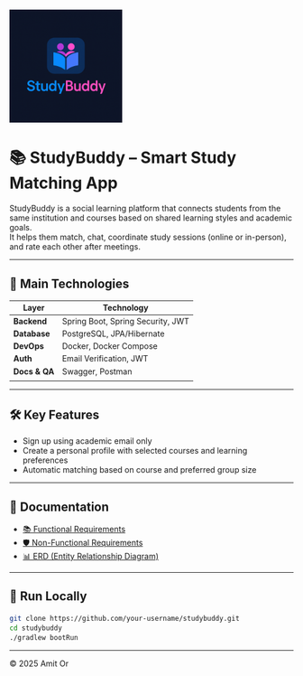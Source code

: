 # <p align="center">
  <img src="docs/Logo.png" alt="StudyBuddy Logo" width="200"/>
</p>

# 📚 StudyBuddy – Smart Study Matching App

StudyBuddy is a social learning platform that connects students from the same institution and courses based on shared learning styles and academic goals.  
It helps them match, chat, coordinate study sessions (online or in-person), and rate each other after meetings.

---


## 🚀 Main Technologies

| Layer         | Technology                        |
|---------------|-----------------------------------|
| **Backend**   | Spring Boot, Spring Security, JWT |
| **Database**  | PostgreSQL, JPA/Hibernate         |
| **DevOps**    | Docker, Docker Compose            |
| **Auth**      | Email Verification, JWT           |
| **Docs & QA** | Swagger, Postman                  |
             |

---

## 🛠️ Key Features

- Sign up using academic email only  
- Create a personal profile with selected courses and learning preferences  
- Automatic matching based on course and preferred group size  



---

## 📄 Documentation

- [📚 Functional Requirements](docs/functional-requirements.md)
- [🛡️ Non-Functional Requirements](docs/nonfunctional-requirements.md)
- [📊 ERD (Entity Relationship Diagram)](docs/StudyBuddyERD.png)

---

## 🧪 Run Locally

```bash
git clone https://github.com/your-username/studybuddy.git
cd studybuddy
./gradlew bootRun

```

---
 © 2025 Amit Or
